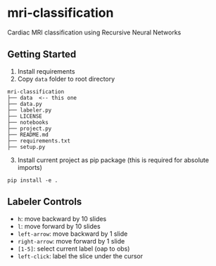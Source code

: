 # mri-classification
Cardiac MRI classification using Recursive Neural Networks

## Getting Started

1. Install requirements
2. Copy `data` folder to root directory

```
mri-classification
├── data  <-- this one
├── data.py
├── labeler.py
├── LICENSE
├── notebooks
├── project.py
├── README.md
├── requirements.txt
├── setup.py
```

3. Install current project as pip package (this is required for absolute imports)

```
pip install -e .
```

## Labeler Controls

- `h`: move backward by 10 slides
- `l`: move forward by 10 slides
- `left-arrow`: move backward by 1 slide
- `right-arrow`: move forward by 1 slide
- `[1-5]`: select current label (oap to obs)
- `left-click`: label the slice under the cursor
